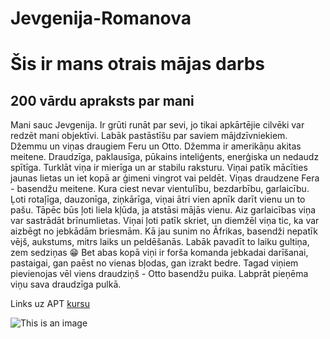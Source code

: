 # Jevgenija-Romanova
# Šis ir mans otrais mājas darbs
## 200 vārdu apraksts par mani
Mani sauc Jevgenija.
Ir grūti runāt par sevi, jo tikai apkārtējie cilvēki var redzēt mani objektīvi.
Labāk pastāstīšu par saviem mājdzīvniekiem.
Džemmu un viņas draugiem Feru un Otto.
Džemma ir amerikāņu akitas meitene. Draudzīga, paklausīga, pūkains inteliģents, enerģiska un nedaudz spītīga. Turklāt viņa ir mierīga un ar stabilu raksturu. Viņai patīk mācīties jaunas lietas un iet kopā ar ģimeni vingrot vai peldēt.
Viņas draudzene Fera  - basendžu meitene. Kura ciest nevar vientulību, bezdarbību, garlaicību. Ļoti rotaļīga, dauzonīga, ziņkārīga, viņai ātri vien apnīk darīt vienu un to pašu. Tāpēc būs ļoti liela kļūda, ja atstāsi mājās vienu. Aiz garlaicības viņa var sastrādāt brīnumlietas.
Viņai ļoti patīk skriet, un diemžēl viņa tic, ka var aizbēgt no jebkādām briesmām. Kā jau sunim no Āfrikas, basendži nepatīk vējš, aukstums, mitrs laiks un peldēšanās. Labāk pavadīt to laiku gultiņa, zem sedziņas 😁
Bet abas kopā viņi ir forša komanda jebkadai darīšanai, pastaigai, gan paēst no vienas bļodas, gan izrakt bedre.
Tagad viņiem pievienojas vēl viens draudziņš - Otto basendžu puika.
Labprāt pieņēma viņu sava draudzīga pulkā.




Links uz APT [kursu](https://edu.lu.lv/course/index.php?categoryid=271)

![This is an image](https://picsum.photos/id/237/200/300)
